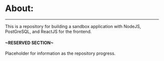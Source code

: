 # About:
---
This is a repository for building a sandbox application with NodeJS, PostGreSQL, and ReactJS for the frontend.

#### ~__RESERVED SECTION__~
Placeholder for information as the repository progress.